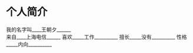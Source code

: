 # 个人简介

我的名字叫____王朝夕______                   
来自____上海电信______
喜欢_____工作__________
擅长_____没有__________
性格_____内向__________

 

